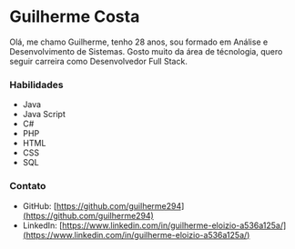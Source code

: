 # Guilherme Costa  
Olá, me chamo Guilherme, tenho 28 anos, sou formado em Análise e Desenvolvimento de Sistemas. 
Gosto muito da área de técnologia, quero seguir carreira como Desenvolvedor Full Stack.

### Habilidades 
- Java
- Java Script 
- C#
- PHP
- HTML
- CSS
- SQL

### Contato
- GitHub: [https://github.com/guilherme294](https://github.com/guilherme294)
- LinkedIn: [https://www.linkedin.com/in/guilherme-eloizio-a536a125a/](https://www.linkedin.com/in/guilherme-eloizio-a536a125a/)
